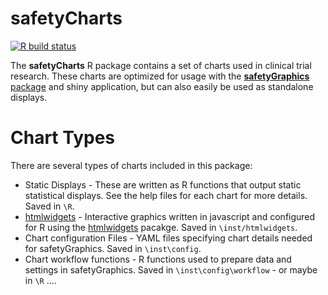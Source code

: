 # safetyCharts

<!-- badges: start -->
[![R build status](https://github.com/SafetyGraphics/safetyCharts/workflows/R-CMD-check/badge.svg)](https://github.com/SafetyGraphics/safetyCharts/actions)
<!-- badges: end -->

The **safetyCharts** R package contains a set of charts used in clinical trial research. These charts are optimized for usage with the [**safetyGraphics** package](https://safetygraphics.github.io/safetyGraphics/) and shiny application, but can also easily be used as standalone displays. 

# Chart Types

There are several types of charts included in this package: 

- Static Displays - These are written as R functions that output static statistical displays. See the help files for each chart for more details. Saved in `\R`.
- [htmlwidgets]() - Interactive graphics written in javascript and configured for R using the [htmlwidgets](https://www.htmlwidgets.org/) pacakge. Saved in `\inst/htmlwidgets`.
- Chart configuration Files - YAML files specifying chart details needed for safetyGraphics. Saved in `\inst\config`.
- Chart workflow functions - R functions used to prepare data and settings in safetyGraphics. Saved in `\inst\config\workflow` - or maybe in `\R` ....

